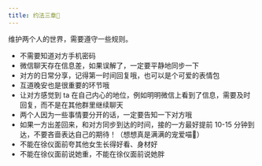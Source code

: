 ```yaml
---
title: 约法三章📜
---
```


维护两个人的世界，需要遵守一些规则。

- 不需要知道对方手机密码
- 微信聊天存在信息差，如果误解了，一定要平静地同步一下
- 对方的日常分享，记得第一时间回复哦，也可以是个可爱的表情包
- 互道晚安也是很重要的环节哦
- 让对方感觉到 ta 在自己内心的地位，例如明明微信上看到了信息，需要及时回复，而不是在其他群里继续聊天
- 两个人因为一些事情要分开的话，一定要告知一下对方哦 
- 如果一方出差回来，和对方同步到达的时间，接的一方最好提前 10-15 分钟到达，不要吝啬表达自己的期待！（想想真是满满的宠爱喵🌱）
- 不能在徐仪面前夸其他女生长得好看、身材好
- 不能在徐仪面前说她重，不能在徐仪面前说她胖
